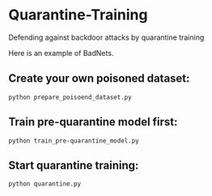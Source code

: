 # Quarantine-Training
Defending against backdoor attacks by quarantine training

Here is an example of BadNets.
## Create your own poisoned dataset:
```
python prepare_poisoend_dataset.py
```
## Train pre-quarantine model first:
```
python train_pre-quarantine_model.py
```
## Start quarantine training:
```
python quarantine.py
```
